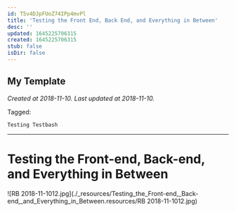 ```yaml
---
id: T5v4DJpFUoZ74IPp4mvPl
title: 'Testing the Front End, Back End, and Everything in Between'
desc: ''
updated: 1645225706315
created: 1645225706315
stub: false
isDir: false
---
```

My Template
---

_Created at 2018-11-10._
_Last updated at 2018-11-10._



Tagged: 
```
Testing Testbash
```


---

# Testing the Front-end, Back-end, and Everything in Between


![RB 2018-11-1012.jpg](./_resources/Testing_the_Front-end,_Back-end,_and_Everything_in_Between.resources/RB 2018-11-1012.jpg)

